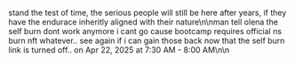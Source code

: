 stand the test of time, the serious people will still be here after years, if they have the endurace inheritly aligned with their nature\n\nman tell olena the self burn dont work anymore i cant go cause bootcamp requires official ns burn nft whatever.. see again if i can gain those back now that the self burn link is turned off..  on Apr 22, 2025 at 7:30 AM - 8:00 AM\n\n